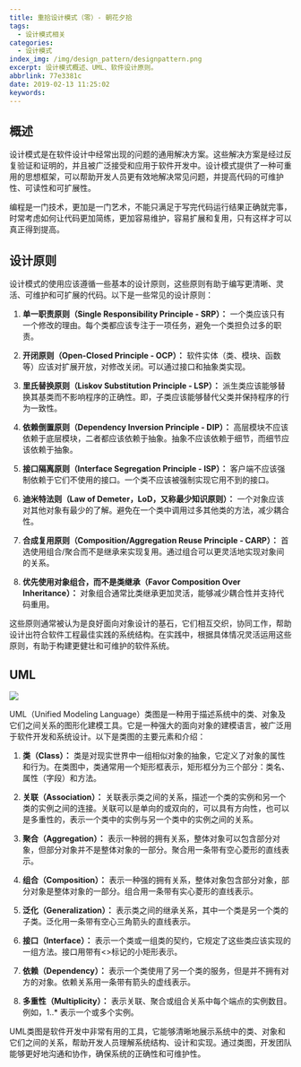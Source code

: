 ```yaml
---
title: 重拾设计模式（零）- 朝花夕拾
tags:
  - 设计模式相关
categories:
  - 设计模式
index_img: /img/design_pattern/designpattern.png
excerpt: 设计模式概述、UML、软件设计原则。
abbrlink: 77e3381c
date: 2019-02-13 11:25:02
keywords:
---
```

## 概述

设计模式是在软件设计中经常出现的问题的通用解决方案。这些解决方案是经过反复验证和证明的，并且被广泛接受和应用于软件开发中。设计模式提供了一种可重用的思想框架，可以帮助开发人员更有效地解决常见问题，并提高代码的可维护性、可读性和可扩展性。

编程是一门技术，更加是一门艺术，不能只满足于写完代码运行结果正确就完事，时常考虑如何让代码更加简练，更加容易维护，容易扩展和复用，只有这样才可以真正得到提高。

## 设计原则

设计模式的使用应该遵循一些基本的设计原则，这些原则有助于编写更清晰、灵活、可维护和可扩展的代码。以下是一些常见的设计原则：

1. **单一职责原则（Single Responsibility Principle - SRP）：** 一个类应该只有一个修改的理由。每个类都应该专注于一项任务，避免一个类担负过多的职责。
    
2. **开闭原则（Open-Closed Principle - OCP）：** 软件实体（类、模块、函数等）应该对扩展开放，对修改关闭。可以通过接口和抽象类实现。
    
3. **里氏替换原则（Liskov Substitution Principle - LSP）：** 派生类应该能够替换其基类而不影响程序的正确性。即，子类应该能够替代父类并保持程序的行为一致性。
    
4. **依赖倒置原则（Dependency Inversion Principle - DIP）：** 高层模块不应该依赖于底层模块，二者都应该依赖于抽象。抽象不应该依赖于细节，而细节应该依赖于抽象。
    
5. **接口隔离原则（Interface Segregation Principle - ISP）：** 客户端不应该强制依赖于它们不使用的接口。一个类不应该被强制实现它用不到的接口。
    
6. **迪米特法则（Law of Demeter，LoD，又称最少知识原则）：** 一个对象应该对其他对象有最少的了解。避免在一个类中调用过多其他类的方法，减少耦合性。
    
7. **合成复用原则（Composition/Aggregation Reuse Principle - CARP）：** 首选使用组合/聚合而不是继承来实现复用。通过组合可以更灵活地实现对象间的关系。
    
8. **优先使用对象组合，而不是类继承（Favor Composition Over Inheritance）：** 对象组合通常比类继承更加灵活，能够减少耦合性并支持代码重用。
    

这些原则通常被认为是良好面向对象设计的基石，它们相互交织，协同工作，帮助设计出符合软件工程最佳实践的系统结构。在实践中，根据具体情况灵活运用这些原则，有助于构建更健壮和可维护的软件系统。

## UML

![](https://hexo-img-bucket-1306020160.cos.ap-beijing.myqcloud.com/pic/202402041803749.png)

UML（Unified Modeling Language）类图是一种用于描述系统中的类、对象及它们之间关系的图形化建模工具。它是一种强大的面向对象的建模语言，被广泛用于软件开发和系统设计。以下是类图的主要元素和介绍：

1. **类（Class）：** 类是对现实世界中一组相似对象的抽象，它定义了对象的属性和行为。在类图中，类通常用一个矩形框表示，矩形框分为三个部分：类名、属性（字段）和方法。
    
2. **关联（Association）：** 关联表示类之间的关系，描述一个类的实例和另一个类的实例之间的连接。关联可以是单向的或双向的，可以具有方向性，也可以是多重性的，表示一个类中的实例与另一个类中的实例之间的关系。
    
3. **聚合（Aggregation）：** 表示一种弱的拥有关系，整体对象可以包含部分对象，但部分对象并不是整体对象的一部分。聚合用一条带有空心菱形的直线表示。
    
4. **组合（Composition）：** 表示一种强的拥有关系，整体对象包含部分对象，部分对象是整体对象的一部分。组合用一条带有实心菱形的直线表示。
    
5. **泛化（Generalization）：** 表示类之间的继承关系，其中一个类是另一个类的子类。泛化用一条带有空心三角箭头的直线表示。
    
6. **接口（Interface）：** 表示一个类或一组类的契约，它规定了这些类应该实现的一组方法。接口用带有<<interface>>标记的小矩形表示。
    
7. **依赖（Dependency）：** 表示一个类使用了另一个类的服务，但是并不拥有对方的对象。依赖关系用一条带有箭头的虚线表示。
    
8. **多重性（Multiplicity）：** 表示关联、聚合或组合关系中每个端点的实例数目。例如，1..* 表示一个或多个实例。
    

UML类图是软件开发中非常有用的工具，它能够清晰地展示系统中的类、对象和它们之间的关系，帮助开发人员理解系统结构、设计和实现。通过类图，开发团队能够更好地沟通和协作，确保系统的正确性和可维护性。


